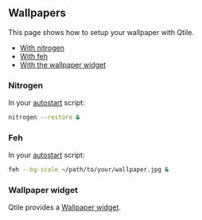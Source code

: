 ## Wallpapers

This page shows how to setup your wallpaper with Qtile.

- [With nitrogen](#nitrogen)
- [With feh](#feh)
- [With the wallpaper widget](#wallpaper-widget)

### Nitrogen

In your [autostart](http://docs.qtile.org/en/latest/manual/config/hooks.html#autostart) script:

```bash
nitrogen --restore &
```

### Feh

In your [autostart](http://docs.qtile.org/en/latest/manual/config/hooks.html#autostart) script:

```bash
feh --bg-scale ~/path/to/your/wallpaper.jpg &
```

### Wallpaper widget

Qtile provides a [Wallpaper widget](http://docs.qtile.org/en/latest/manual/ref/widgets.html#wallpaper).
